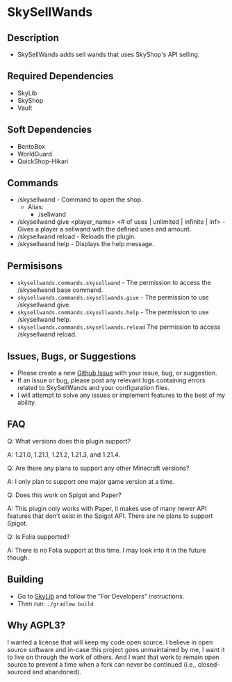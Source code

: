 # SkySellWands
## Description
* SkySellWands adds sell wands that uses SkyShop's API selling.
## Required Dependencies
* SkyLib
* SkyShop
* Vault
## Soft Dependencies
* BentoBox
* WorldGuard
* QuickShop-Hikari
## Commands
- /skysellwand - Command to open the shop.
  - Alias:
    - /sellwand
- /skysellwand give <player_name> <# of uses | unlimited | infinite | inf> <amount> - Gives a player a sellwand with the defined uses and amount.
- /skysellwand reload - Reloads the plugin.
- /skysellwand help - Displays the help message.
## Permisisons
- `skysellwands.commands.skysellwand` - The permission to access the /skysellwand base command.
- `skysellwands.commands.skysellwands.give` - The permission to use /skysellwand give.
- `skysellwands.commands.skysellwands.help` - The permission to use /skysellwand help.
- `skysellwands.commands.skysellwands.reload` The permission to access /skysellwand reload.
## Issues, Bugs, or Suggestions
* Please create a new [Github Issue](https://github.com/lukesky19/SkySellWands/issues) with your issue, bug, or suggestion.
* If an issue or bug, please post any relevant logs containing errors related to SkySellWands and your configuration files.
* I will attempt to solve any issues or implement features to the best of my ability.
## FAQ
Q: What versions does this plugin support?

A: 1.21.0, 1.21.1, 1.21.2, 1.21.3, and 1.21.4.

Q: Are there any plans to support any other Minecraft versions?

A: I only plan to support one major game version at a time.

Q: Does this work on Spigot and Paper?

A: This plugin only works with Paper, it makes use of many newer API features that don't exist in the Spigot API. There are no plans to support Spigot.

Q: Is Folia supported?

A: There is no Folia support at this time. I may look into it in the future though.

## Building
* Go to [SkyLib](https://github.com/lukesky19/SkyLib) and follow the "For Developers" instructions.
* Then run:
  ```./gradlew build```

## Why AGPL3?
I wanted a license that will keep my code open source. I believe in open source software and in-case this project goes unmaintained by me, I want it to live on through the work of others. And I want that work to remain open source to prevent a time when a fork can never be continued (i.e., closed-sourced and abandoned).
